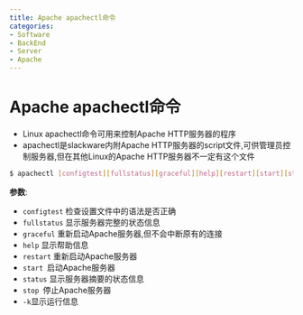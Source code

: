 ```yaml
---
title: Apache apachectl命令
categories:
- Software
- BackEnd
- Server
- Apache
---
```

# Apache apachectl命令

- Linux apachectl命令可用来控制Apache HTTP服务器的程序
- apachectl是slackware内附Apache HTTP服务器的script文件,可供管理员控制服务器,但在其他Linux的Apache HTTP服务器不一定有这个文件

```bash
$ apachectl [configtest][fullstatus][graceful][help][restart][start][status][stop]
```

**参数**:

- `configtest` 检查设置文件中的语法是否正确
- `fullstatus` 显示服务器完整的状态信息
- `graceful` 重新启动Apache服务器,但不会中断原有的连接
- `help` 显示帮助信息
- `restart` 重新启动Apache服务器
- `start `启动Apache服务器
- `status` 显示服务器摘要的状态信息
- `stop `停止Apache服务器
- `-k`显示运行信息